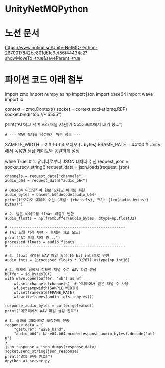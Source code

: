 # UnityNetMQPython
# 
#  노션 문서
https://www.notion.so/Unity-NetMQ-Python-2670017842be801db1c9ef56f44434d2?showMoveTo=true&saveParent=true
# 
# 파이썬 코드 아래 첨부
import zmq
import numpy as np
import json
import base64
import wave
import io

context = zmq.Context()
socket = context.socket(zmq.REP)
socket.bind("tcp://*:5555")

print("AI 에코 서버 v2 (채널 지원)가 5555 포트에서 대기 중...")

    # --- WAV 헤더를 생성하기 위한 정보 ---
SAMPLE_WIDTH = 2  # 16-bit 오디오 (2 bytes)
FRAME_RATE = 44100  # Unity에서 녹음한 샘플 레이트와 동일하게 설정

while True:
    # 1. 유니티로부터 JSON 데이터 수신
    request_json = socket.recv_string()
    request_data = json.loads(request_json)

    channels = request_data["channels"]
    audio_b64 = request_data["audio_b64"]
    
    # Base64 디코딩하여 원본 오디오 바이트 복원
    audio_bytes = base64.b64decode(audio_b64)
    print(f"오디오 데이터 수신 (채널: {channels}, 크기: {len(audio_bytes)} bytes)")

    # 2. 받은 바이트를 float 배열로 변환
    audio_floats = np.frombuffer(audio_bytes, dtype=np.float32)

    # ----------------------------------------------------
    # (AI 모델 처리 부분 - 현재는 에코 모드)
    print("AI 모델 처리 중...")
    processed_floats = audio_floats
    # ----------------------------------------------------

    # 3. float 배열을 WAV 파일 형식(16-bit int)으로 변환
    audio_ints = (processed_floats * 32767).astype(np.int16)

    # 4. 메모리 상에서 정확한 채널 수로 WAV 파일 생성
    buffer = io.BytesIO()
    with wave.open(buffer, 'wb') as wf:
        wf.setnchannels(channels)  # 유니티에서 받은 채널 수 사용
        wf.setsampwidth(SAMPLE_WIDTH)
        wf.setframerate(FRAME_RATE)
        wf.writeframes(audio_ints.tobytes())
    
    response_audio_bytes = buffer.getvalue()
    print("메모리에서 WAV 파일 생성 완료")

    # 5. 결과를 JSON으로 포장하여 전송
    response_data = {
        "gesture": "wave_hand",
        "audio_b64": base64.b64encode(response_audio_bytes).decode('utf-8')
    }
    json_response = json.dumps(response_data)
    socket.send_string(json_response)
    print("결과 전송 완료!")
    #python ai_server.py
